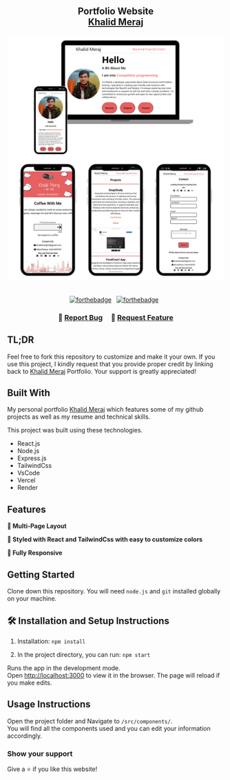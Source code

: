 <h2 align="center">
  Portfolio Website<br/>
  <a href="https://portfolio-xi-lemon-62.vercel.app/" target="_blank">Khalid Meraj</a>
</h2>
<div align="center">
  <img alt="Demo" src="./frontend/src/asset/readme.png" />
  <img alt="Demo" src="./frontend/src/asset/readme2.png" />
</div>

<br/>

<center>

[![forthebadge](https://forthebadge.com/images/badges/built-with-love.svg)](https://forthebadge.com) &nbsp;
[![forthebadge](https://forthebadge.com/images/badges/made-with-javascript.svg)](https://forthebadge.com) &nbsp;

</center>

<h3 align="center">
    🔹
    <a href="https://github.com/Khaliditsme/Portfolio/issues">Report Bug</a> &nbsp; &nbsp;
    🔹
    <a href="https://github.com/Khaliditsme/Portfolio/issues">Request Feature</a>
</h3>

## TL;DR
Feel free to fork this repository to customize and make it your own. If you use this project, I kindly request that you provide proper credit by linking back to [Khalid Meraj](https://github.com/Khaliditsme/Portfolio/) Portfolio. Your support is greatly appreciated!


## Built With

My personal portfolio <a href="https://portfolio-xi-lemon-62.vercel.app/" target="_blank">Khalid Meraj</a> which features some of my github projects as well as my resume and technical skills.<br/>

This project was built using these technologies.

- React.js
- Node.js
- Express.js
- TailwindCss
- VsCode
- Vercel
- Render

## Features

**📖 Multi-Page Layout**

**🎨 Styled with React and TailwindCss with easy to customize colors**

**📱 Fully Responsive**

## Getting Started

Clone down this repository. You will need `node.js` and `git` installed globally on your machine.

## 🛠 Installation and Setup Instructions

1. Installation: `npm install`

2. In the project directory, you can run: `npm start`

Runs the app in the development mode.\
Open [http://localhost:3000](http://localhost:3000) to view it in the browser.
The page will reload if you make edits.

## Usage Instructions

Open the project folder and Navigate to `/src/components/`. <br/>
You will find all the components used and you can edit your information accordingly.

### Show your support

Give a ⭐ if you like this website!
